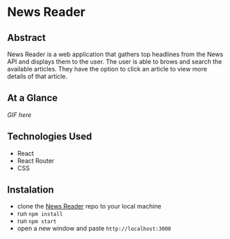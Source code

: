 # News Reader

## Abstract
News Reader is a web application that gathers top headlines from the News API and displays them to the user. The user is able to brows and search the available articles. They have the option to click an article to view more details of that article. 

## At a Glance
*GIF here*

## Technologies Used
- React
- React Router
- CSS

## Instalation
- clone the [News Reader](https://github.com/Pma913/news-reader) repo to your local machine
- run `npm install`
- run `npm start`
- open a new window and paste `http://localhost:3000`
